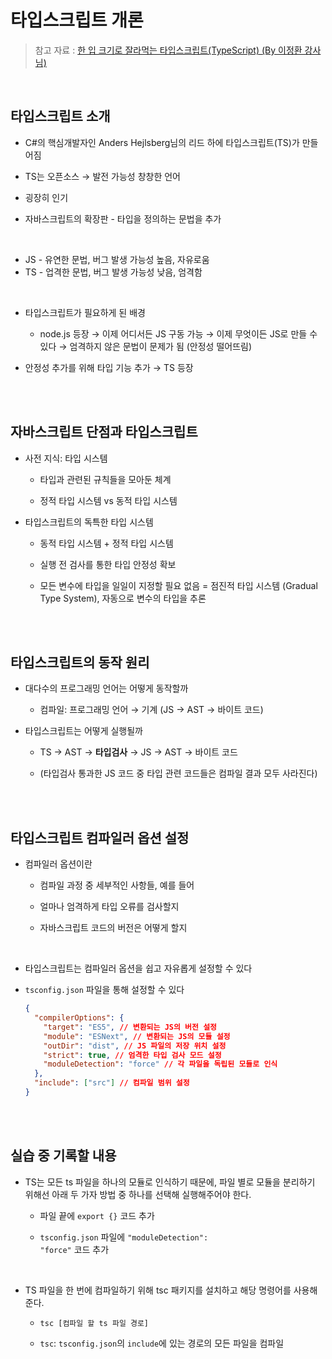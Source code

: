 # 타입스크립트 개론

> 참고 자료 : <a href="https://www.inflearn.com/course/%ED%95%9C%EC%9E%85-%ED%81%AC%EA%B8%B0-%ED%83%80%EC%9E%85%EC%8A%A4%ED%81%AC%EB%A6%BD%ED%8A%B8/dashboard">한 입 크기로 잘라먹는 타입스크립트(TypeScript) (By 이정환 강사님)</a>

<br/>

## 타입스크립트 소개

- C#의 핵심개발자인 Anders Hejlsberg님의 리드 하에 타입스크립트(TS)가 만들어짐

- TS는 오픈소스 → 발전 가능성 창창한 언어
- 굉장히 인기
- 자바스크립트의 확장판 - 타입을 정의하는 문법을 추가

<br/>

- JS - 유연한 문법, 버그 발생 가능성 높음, 자유로움
- TS - 업격한 문법, 버그 발생 가능성 낮음, 엄격함

<br/>

- 타입스크립트가 필요하게 된 배경

  - node.js 등장 → 이제 어디서든 JS 구동 가능 → 이제 무엇이든 JS로 만들 수 있다 → 엄격하지 않은 문법이 문제가 됨 (안정성 떨어뜨림)

- 안정성 추가를 위해 타입 기능 추가 → TS 등장

<br/><br/>

## 자바스크립트 단점과 타입스크립트

- 사전 지식: 타입 시스템

  - 타입과 관련된 규칙들을 모아둔 체계

  - 정적 타입 시스템 vs 동적 타입 시스템

- 타입스크립트의 독특한 타입 시스템

  - 동적 타입 시스템 + 정적 타입 시스템

  - 실행 전 검사를 통한 타입 안정성 확보

  - 모든 변수에 타입을 일일이 지정할 필요 없음 = 점진적 타입 시스템 (Gradual Type System), 자동으로 변수의 타입을 추론

<br/><br/>

## 타입스크립트의 동작 원리

- 대다수의 프로그래밍 언어는 어떻게 동작할까

  - 컴파일: 프로그래밍 언어 → 기계 (JS → AST → 바이트 코드)

- 타입스크립트는 어떻게 실행될까

  - TS → AST → **타입검사** → JS → AST → 바이트 코드

  - (타입검사 통과한 JS 코드 중 타입 관련 코드들은 컴파일 결과 모두 사라진다)

<br/><br/>

## 타입스크립트 컴파일러 옵션 설정

- 컴파일러 옵션이란

  - 컴파일 과정 중 세부적인 사항들, 예를 들어

  - 얼마나 엄격하게 타입 오류를 검사할지

  - 자바스크립트 코드의 버전은 어떻게 할지

<br/>

- 타입스크립트는 컴파일러 옵션을 쉽고 자유롭게 설정할 수 있다

- <code>tsconfig.json</code> 파일을 통해 설정할 수 있다

  ```json
  {
    "compilerOptions": {
      "target": "ES5", // 변환되는 JS의 버전 설정
      "module": "ESNext", // 변환되는 JS의 모듈 설정
      "outDir": "dist", // JS 파일의 저장 위치 설정
      "strict": true, // 엄격한 타입 검사 모드 설정
      "moduleDetection": "force" // 각 파일을 독립된 모듈로 인식
    },
    "include": ["src"] // 컴파일 범위 설정
  }
  ```

<br/><br/>

## 실습 중 기록할 내용

- TS는 모든 ts 파일을 하나의 모듈로 인식하기 때문에, 파일 별로 모듈을 분리하기 위해선 아래 두 가자 방법 중 하나를 선택해 실행해주어야 한다.

  - 파일 끝에 `export {}` 코드 추가

  - <code>tsconfig.json</code> 파일에 <code>"moduleDetection": "force"</code> 코드 추가

<br/>

- TS 파일을 한 번에 컴파일하기 위해 tsc 패키지를 설치하고 해당 명령어를 사용해준다.

  - `tsc [컴파일 할 ts 파일 경로]`

  - `tsc`: <code>tsconfig.json</code>의 `include`에 있는 경로의 모든 파일을 컴파일

<br/><br/>
